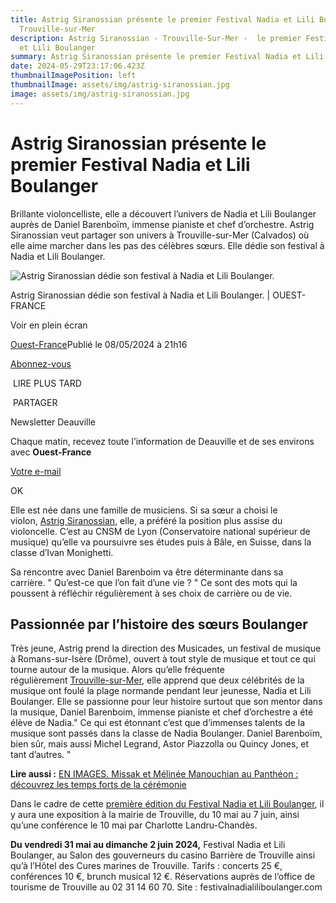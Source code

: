 ```yaml
---
title: Astrig Siranossian présente le premier Festival Nadia et Lili Boulanger à
  Trouville-sur-Mer
description: Astrig Siranossian - Trouville-Sur-Mer -  le premier Festival Nadia
  et Lili Boulanger
summary: Astrig Siranossian présente le premier Festival Nadia et Lili Boulanger
date: 2024-05-29T23:17:06.423Z
thumbnailImagePosition: left
thumbnailImage: assets/img/astrig-siranossian.jpg
image: assets/img/astrig-siranossian.jpg
---
```

<!--StartFragment-->

# Astrig Siranossian présente le premier Festival Nadia et Lili Boulanger

Brillante violoncelliste, elle a découvert l’univers de Nadia et Lili Boulanger auprès de Daniel Barenboïm, immense pianiste et chef d’orchestre. Astrig Siranossian veut partager son univers à Trouville-sur-Mer (Calvados) où elle aime marcher dans les pas des célèbres sœurs. Elle dédie son festival à Nadia et Lili Boulanger.

![Astrig Siranossian dédie son festival à Nadia et Lili Boulanger.](https://media.ouest-france.fr/v1/pictures/MjAyNDA1YzVlM2VhNWFjN2U1MzdkNDA2OWFhNmRkYWZkYzc0Njg?width=1260&height=708&focuspoint=50%2C25&cropresize=1&client_id=bpeditorial&sign=24cf52b1a9a284082271862bec0787ee55e05fce4e063d485db952217b9a0d0a)

Astrig Siranossian dédie son festival à Nadia et Lili Boulanger. | OUEST-FRANCE

Voir en plein écran

[Ouest-France](https://www.ouest-france.fr/)Publié le 08/05/2024 à 21h16

[Abonnez-vous](https://abonnement.ouest-france.fr/?rt=https://www.ouest-france.fr/normandie/trouville-sur-mer-14360/astrig-siranossian-presente-le-premier-festival-nadia-et-lili-boulanger-1c3b51bc-0ad1-11ef-b950-a7fd63bb1171&int_medium=lien&int_campaign=abonnement&int_content=page-article_boutonjaunehaut&marquesource=OF&marquepref=&ida=1c3b51bc-0ad1-11ef-b950-a7fd63bb1171)

 LIRE PLUS TARD

 PARTAGER

Newsletter Deauville

Chaque matin, recevez toute l’information de Deauville et de ses environs avec **Ouest-France**

[Votre e-mail](<mailto:Votre e-mail>)

OK

Elle est née dans une famille de musiciens. Si sa sœur a choisi le violon, [Astrig Siranossian](https://www.astrigsiranossian.com/fr/), elle, a préféré la position plus assise du violoncelle. C’est au CNSM de Lyon (Conservatoire national supérieur de musique) qu’elle va poursuivre ses études puis à Bâle, en Suisse, dans la classe d’Ivan Monighetti.

Sa rencontre avec Daniel Barenboim va être déterminante dans sa carrière. " Qu’est-ce que l’on fait d’une vie ? " Ce sont des mots qui la poussent à réfléchir régulièrement à ses choix de carrière ou de vie.

## Passionnée par l’histoire des sœurs Boulanger

Très jeune, Astrig prend la direction des Musicades, un festival de musique à Romans-sur-Isère (Drôme), ouvert à tout style de musique et tout ce qui tourne autour de la musique. Alors qu’elle fréquente régulièrement [Trouville-sur-Mer](https://www.ouest-france.fr/normandie/trouville-sur-mer-14360/), elle apprend que deux célébrités de la musique ont foulé la plage normande pendant leur jeunesse, Nadia et Lili Boulanger. Elle se passionne pour leur histoire surtout que son mentor dans la musique, Daniel Barenboim, immense pianiste et chef d’orchestre a été élève de Nadia." Ce qui est étonnant c’est que d’immenses talents de la musique sont passés dans la classe de Nadia Boulanger. Daniel Barenboïm, bien sûr, mais aussi Michel Legrand, Astor Piazzolla ou Quincy Jones, et tant d’autres. "

**Lire aussi :** [EN IMAGES. Missak et Mélinée Manouchian au Panthéon : découvrez les temps forts de la cérémonie](https://www.ouest-france.fr/culture/histoire/guerre-39-45/en-images-pantheonisation-de-missak-et-melinee-manouchian-revivez-les-temps-forts-de-la-ceremonie-1e38955c-d0dd-11ee-bb1e-59012ec94aef)

Dans le cadre de cette [première édition du Festival Nadia et Lili Boulanger](https://www.festivalnadialiliboulanger.com/), il y aura une exposition à la mairie de Trouville, du 10 mai au 7 juin, ainsi qu’une conférence le 10 mai par Charlotte Landru-Chandès.

**Du vendredi 31 mai au dimanche 2 juin 2024,** Festival Nadia et Lili Boulanger, au Salon des gouverneurs du casino Barrière de Trouville ainsi qu’à l’Hôtel des Cures marines de Trouville. Tarifs : concerts 25 €, conférences 10 €, brunch musical 12 €. Réservations auprès de l’office de tourisme de Trouville au 02 31 14 60 70. Site : festivalnadialiliboulanger.com

<!--EndFragment-->